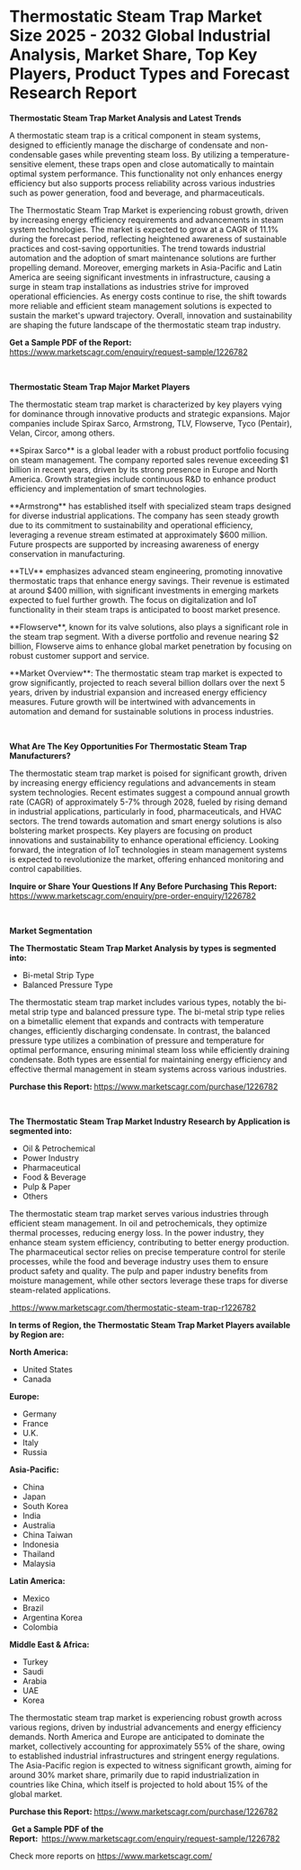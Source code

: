 <p><h1>Thermostatic Steam Trap Market Size 2025 - 2032 Global Industrial Analysis, Market Share, Top Key Players, Product Types and Forecast Research Report</h1></p><p><strong>Thermostatic Steam Trap Market Analysis and Latest Trends</strong></p>
<p><p>A thermostatic steam trap is a critical component in steam systems, designed to efficiently manage the discharge of condensate and non-condensable gases while preventing steam loss. By utilizing a temperature-sensitive element, these traps open and close automatically to maintain optimal system performance. This functionality not only enhances energy efficiency but also supports process reliability across various industries such as power generation, food and beverage, and pharmaceuticals.</p><p>The Thermostatic Steam Trap Market is experiencing robust growth, driven by increasing energy efficiency requirements and advancements in steam system technologies. The market is expected to grow at a CAGR of 11.1% during the forecast period, reflecting heightened awareness of sustainable practices and cost-saving opportunities. The trend towards industrial automation and the adoption of smart maintenance solutions are further propelling demand. Moreover, emerging markets in Asia-Pacific and Latin America are seeing significant investments in infrastructure, causing a surge in steam trap installations as industries strive for improved operational efficiencies. As energy costs continue to rise, the shift towards more reliable and efficient steam management solutions is expected to sustain the market's upward trajectory. Overall, innovation and sustainability are shaping the future landscape of the thermostatic steam trap industry.</p></p>
<p><strong>Get a Sample PDF of the Report:&nbsp;</strong> <a href="https://www.marketscagr.com/enquiry/request-sample/1226782?utm_campaign=3546&utm_medium=2&utm_source=Github&utm_content=ia&utm_term=09042025&utm_id=thermostatic-steam-trap">https://www.marketscagr.com/enquiry/request-sample/1226782</a></p>
<p>&nbsp;</p>
<p><strong>Thermostatic Steam Trap Major Market Players</strong></p>
<p><p>The thermostatic steam trap market is characterized by key players vying for dominance through innovative products and strategic expansions. Major companies include Spirax Sarco, Armstrong, TLV, Flowserve, Tyco (Pentair), Velan, Circor, among others.</p><p>**Spirax Sarco** is a global leader with a robust product portfolio focusing on steam management. The company reported sales revenue exceeding $1 billion in recent years, driven by its strong presence in Europe and North America. Growth strategies include continuous R&D to enhance product efficiency and implementation of smart technologies.</p><p>**Armstrong** has established itself with specialized steam traps designed for diverse industrial applications. The company has seen steady growth due to its commitment to sustainability and operational efficiency, leveraging a revenue stream estimated at approximately $600 million. Future prospects are supported by increasing awareness of energy conservation in manufacturing.</p><p>**TLV** emphasizes advanced steam engineering, promoting innovative thermostatic traps that enhance energy savings. Their revenue is estimated at around $400 million, with significant investments in emerging markets expected to fuel further growth. The focus on digitalization and IoT functionality in their steam traps is anticipated to boost market presence.</p><p>**Flowserve**, known for its valve solutions, also plays a significant role in the steam trap segment. With a diverse portfolio and revenue nearing $2 billion, Flowserve aims to enhance global market penetration by focusing on robust customer support and service.</p><p>**Market Overview**: The thermostatic steam trap market is expected to grow significantly, projected to reach several billion dollars over the next 5 years, driven by industrial expansion and increased energy efficiency measures. Future growth will be intertwined with advancements in automation and demand for sustainable solutions in process industries.</p></p>
<p>&nbsp;</p>
<p><strong>What Are The Key Opportunities For Thermostatic Steam Trap Manufacturers?</strong></p>
<p><p>The thermostatic steam trap market is poised for significant growth, driven by increasing energy efficiency regulations and advancements in steam system technologies. Recent estimates suggest a compound annual growth rate (CAGR) of approximately 5-7% through 2028, fueled by rising demand in industrial applications, particularly in food, pharmaceuticals, and HVAC sectors. The trend towards automation and smart energy solutions is also bolstering market prospects. Key players are focusing on product innovations and sustainability to enhance operational efficiency. Looking forward, the integration of IoT technologies in steam management systems is expected to revolutionize the market, offering enhanced monitoring and control capabilities.</p></p>
<p><strong>Inquire or Share Your Questions If Any Before Purchasing This Report:</strong> <a href="https://www.marketscagr.com/enquiry/pre-order-enquiry/1226782?utm_campaign=3546&utm_medium=2&utm_source=Github&utm_content=ia&utm_term=09042025&utm_id=thermostatic-steam-trap">https://www.marketscagr.com/enquiry/pre-order-enquiry/1226782</a></p>
<p>&nbsp;</p>
<p><strong>Market Segmentation</strong></p>
<p><strong>The Thermostatic Steam Trap Market Analysis by types is segmented into:</strong></p>
<p><ul><li>Bi-metal Strip Type</li><li>Balanced Pressure Type</li></ul></p>
<p><p>The thermostatic steam trap market includes various types, notably the bi-metal strip type and balanced pressure type. The bi-metal strip type relies on a bimetallic element that expands and contracts with temperature changes, efficiently discharging condensate. In contrast, the balanced pressure type utilizes a combination of pressure and temperature for optimal performance, ensuring minimal steam loss while efficiently draining condensate. Both types are essential for maintaining energy efficiency and effective thermal management in steam systems across various industries.</p></p>
<p><strong>Purchase this Report:&nbsp;</strong><a href="https://www.marketscagr.com/purchase/1226782?utm_campaign=3546&utm_medium=2&utm_source=Github&utm_content=ia&utm_term=09042025&utm_id=thermostatic-steam-trap">https://www.marketscagr.com/purchase/1226782</a></p>
<p>&nbsp;</p>
<p><strong>The Thermostatic Steam Trap Market Industry Research by Application is segmented into:</strong></p>
<p><ul><li>Oil & Petrochemical</li><li>Power Industry</li><li>Pharmaceutical</li><li>Food & Beverage</li><li>Pulp & Paper</li><li>Others</li></ul></p>
<p><p>The thermostatic steam trap market serves various industries through efficient steam management. In oil and petrochemicals, they optimize thermal processes, reducing energy loss. In the power industry, they enhance steam system efficiency, contributing to better energy production. The pharmaceutical sector relies on precise temperature control for sterile processes, while the food and beverage industry uses them to ensure product safety and quality. The pulp and paper industry benefits from moisture management, while other sectors leverage these traps for diverse steam-related applications.</p></p>
<p><a href="https://www.marketscagr.com/thermostatic-steam-trap-r1226782?utm_campaign=3546&utm_medium=2&utm_source=Github&utm_content=ia&utm_term=09042025&utm_id=thermostatic-steam-trap">&nbsp;https://www.marketscagr.com/thermostatic-steam-trap-r1226782</a></p>
<p><strong>In terms of Region, the Thermostatic Steam Trap Market Players available by Region are:</strong></p>
<p>
    <p> <strong> North America: </strong>
        <ul>
            <li>United States</li>
            <li>Canada</li>
        </ul>
        </p> 
    <p> <strong> Europe: </strong>
        <ul>
            <li>Germany</li>
            <li>France</li>
            <li>U.K.</li>
            <li>Italy</li>
            <li>Russia</li>
        </ul>
        </p> 
    <p> <strong> Asia-Pacific: </strong>
        <ul>
            <li>China</li>
            <li>Japan</li>
            <li>South Korea</li>
            <li>India</li>
            <li>Australia</li>
            <li>China Taiwan</li>
            <li>Indonesia</li>
            <li>Thailand</li>
            <li>Malaysia</li>
        </ul>
        </p> 
    <p> <strong> Latin America: </strong>
        <ul>
            <li>Mexico</li>
            <li>Brazil</li>
            <li>Argentina Korea</li>
            <li>Colombia</li>
        </ul>
        </p> 
    <p> <strong> Middle East & Africa: </strong>
        <ul>
            <li>Turkey</li>
            <li>Saudi</li>
            <li>Arabia</li>
            <li>UAE</li>
            <li>Korea</li>
        </ul>
    </p>
    </p>
<p><p>The thermostatic steam trap market is experiencing robust growth across various regions, driven by industrial advancements and energy efficiency demands. North America and Europe are anticipated to dominate the market, collectively accounting for approximately 55% of the share, owing to established industrial infrastructures and stringent energy regulations. The Asia-Pacific region is expected to witness significant growth, aiming for around 30% market share, primarily due to rapid industrialization in countries like China, which itself is projected to hold about 15% of the global market.</p></p>
<p><strong>Purchase this Report: </strong><a href="https://www.marketscagr.com/purchase/1226782?utm_campaign=3546&utm_medium=2&utm_source=Github&utm_content=ia&utm_term=09042025&utm_id=thermostatic-steam-trap">https://www.marketscagr.com/purchase/1226782</a></p>
<p>&nbsp;<strong>Get a Sample PDF of the Report:&nbsp;&nbsp;</strong><a href="https://www.marketscagr.com/enquiry/request-sample/1226782?utm_campaign=3546&utm_medium=2&utm_source=Github&utm_content=ia&utm_term=09042025&utm_id=thermostatic-steam-trap">https://www.marketscagr.com/enquiry/request-sample/1226782</a></p>
<p><strong></strong></p>
<p>Check more reports on <a href="https://www.marketscagr.com/?utm_campaign=3546&utm_medium=2&utm_source=Github&utm_content=ia&utm_term=09042025&utm_id=thermostatic-steam-trap">https://www.marketscagr.com/</a></p>